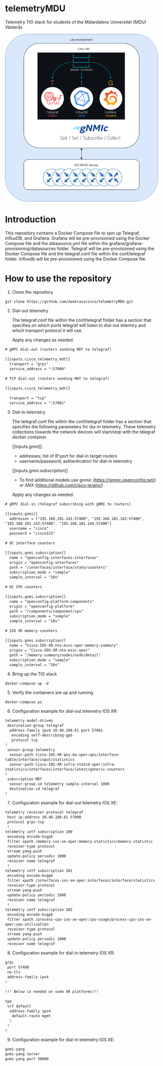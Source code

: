 # telemetryMDU
 Telemetry TIG stack for students of the Mälardalens Universitet (MDU) Västerås

![](https://github.com/dankrauscisco/telemetryMDU/blob/master/png/telemetry_tig_lab.drawio.png)

# Introduction

This repository contains a Docker Compose file to spin up Telegraf, InfluxDB, and Grafana.
Grafana will be pre-provisioned using the Docker Compose file and the datasource.yml file within the grafana/grafana-provisioning/datasources folder.
Telegraf will be pre-provisioned using the Docker Compose file and the telegraf.conf file within the conf/telegraf folder.
Influxdb will be pre-provisioned using the Docker Compose file.

# How to use the repository

1. Clone the repository
```
git clone https://github.com/dankrauscisco/telemetryMDU.git
```
2. Dial-out telemetry

    The telegraf.conf file within the conf/telegraf folder has a section that specifies on which ports telegraf will listen to dial-out telemtry and which transport protocol it will use.
    
    Apply any changes as needed.

```
# gRPC dial-out (routers sending MDT to telegraf)

[[inputs.cisco_telemetry_mdt]]
  transport = "grpc"
  service_address = ":57000"

# TCP dial-out (routers sending MDT to telegraf)

[[inputs.cisco_telemetry_mdt]]

  transport = "tcp"
  service_address = ":57001"
```

3. Dial-in telemetry

    The telegraf.conf file within the conf/telegraf folder has a section that specifies the following parameters for dia-in telemetry.
    These telemetry collections towards the network devices will start/stop with the telegraf docker container.

    [[inputs.gnmi]]

    - addresses; list of IP:port for dial-in target routers
    - username/password; authentication for dial-in telemetry 

    [[inputs.gnmi.subscription]]

    - To find additional models use gnmic (https://gnmic.openconfig.net/) or ANX (https://github.com/cisco-ie/anx/)

    Apply any changes as needed.

```
# gRPC dial-in (telegraf subscribing with gNMI to routers)

[[inputs.gnmi]]
  addresses = ["192.168.101.141:57400", "192.168.101.142:57400", "192.168.101.143:57400", "192.168.101.144:57400"]
  username = "cisco"
  password = "cisco123"

# OC interface counters                                 
                                                        
[[inputs.gnmi.subscription]]                            
  name = "openconfig-interfaces:interfaces"             
  origin = "openconfig-interfaces"                      
  path = "/interfaces/interface/state/counters"         
  subscription_mode = "sample"                          
  sample_interval = "10s"                               
                                                        
# OC CPU counters                                       
                                                        
[[inputs.gnmi.subscription]]                            
  name = "openconfig-platform:components"               
  origin = "openconfig-platform"                        
  path = "/components/component/cpu"                    
  subscription_mode = "sample"                          
  sample_interval = "10s"                               
                                                        
# IOS XR memory counters                                
                                                        
[[inputs.gnmi.subscription]]                            
  name = "Cisco-IOS-XR-nto-misc-oper:memory-summary"    
  origin = "Cisco-IOS-XR-nto-misc-oper"                 
  path = "/memory-summary/nodes/node/detail"            
  subscription_mode = "sample"                          
  sample_interval = "10s"                               
```

4. Bring up the TIG stack

```
docker-compose up -d
```

5. Verify the containers are up and running

```
docker-compose ps
```

6. Configuration example for dial-out telemetry IOS XR:
```
telemetry model-driven
 destination-group telegraf
  address-family ipv4 10.48.188.61 port 57001
   encoding self-describing-gpb
   protocol tcp
!
 sensor-group telemetry
  sensor-path Cisco-IOS-XR-qos-ma-oper:qos/interface-table/interface/input/statistics
  sensor-path Cisco-IOS-XR-infra-statsd-oper:infra-statistics/interfaces/interface/latest/generic-counters
!
 subscription MDT
  sensor-group-id telemetry sample-interval 1000
  destination-id telegraf
!
```
7. Configuration example for dial-out telemetry IOS XE:
```
telemetry receiver protocol telegraf
 host ip-address 10.48.188.61 57000
 protocol grpc-tcp
 !
telemetry ietf subscription 100
 encoding encode-kvgpb
 filter xpath /memory-ios-xe-oper:memory-statistics/memory-statistic
 receiver-type protocol
 stream yang-push
 update-policy periodic 1000
 receiver name telegraf
 !
telemetry ietf subscription 101
 encoding encode-kvgpb
 filter xpath /interfaces-ios-xe-oper:interfaces/interface/statistics
 receiver-type protocol
 stream yang-push
 update-policy periodic 1000
 receiver name telegraf
 !
telemetry ietf subscription 102
 encoding encode-kvgpb
 filter xpath /process-cpu-ios-xe-oper:cpu-usage/process-cpu-ios-xe-oper:cpu-utilization
 receiver-type protocol
 stream yang-push
 update-policy periodic 1000
 receiver name telegraf

```

8. Configuration example for dial-in telemetry IOS XR:
```
grpc
 port 57400
 no-tls
 address-family ipv4
!

!!! Below is needed on some XR platforms!!!

tpa
 vrf default
  address-family ipv4
   default-route mgmt
  !
 !
!
```
9. Configuration example for dial-in telemetry IOS XE:
```
gnmi-yang
gnmi-yang server
gnmi-yang port 50000
```
